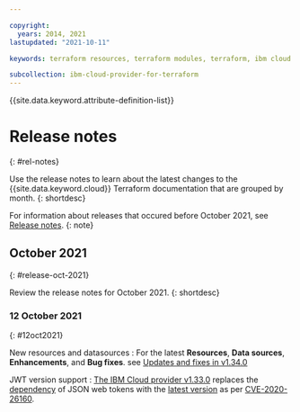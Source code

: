 ```yaml
---

copyright: 
  years: 2014, 2021
lastupdated: "2021-10-11"

keywords: terraform resources, terraform modules, terraform, ibm cloud provider, release notes, what's new 

subcollection: ibm-cloud-provider-for-terraform
---
```


{{site.data.keyword.attribute-definition-list}}


# Release notes
{: #rel-notes}

Use the release notes to learn about the latest changes to the {{site.data.keyword.cloud}} Terraform documentation that are grouped by month.
{: shortdesc}

For information about releases that occured before October 2021, see [Release notes](/docs/ibm-cloud-provider-for-terraform?topic=ibm-cloud-provider-for-terraform-new-in-terraform).
{: note}


## October 2021
{: #release-oct-2021}

Review the release notes for October 2021.
{: shortdesc}

### 12 October 2021
{: #12oct2021}

New resources and datasources
:   For the latest **Resources**, **Data sources**, **Enhancements**, and **Bug fixes**. see [Updates and fixes in v1.34.0](https://github.com/IBM-Cloud/terraform-provider-ibm/releases/tag/v1.34.0)

JWT version support
:   [The IBM Cloud provider v1.33.0](https://github.com/IBM-Cloud/terraform-provider-ibm/releases/tag/v1.34.0) replaces the [dependency](https://github.com/dgrijalva/jwt-go) of JSON web tokens with the [latest version](https://github.com/golang-jwt/jwt) as per [CVE-2020-26160](https://github.com/IBM-Cloud/terraform-provider-ibm/pull/3191).


